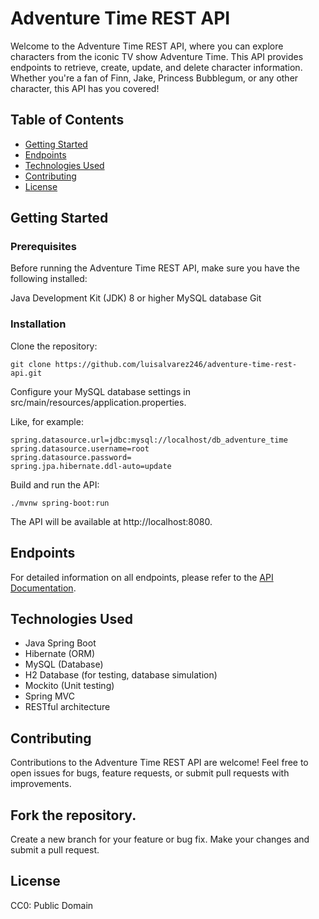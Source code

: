 # Adventure Time REST API

Welcome to the Adventure Time REST API, where you can explore characters from the iconic TV show Adventure Time. This API provides endpoints to retrieve, create, update, and delete character information. Whether you're a fan of Finn, Jake, Princess Bubblegum, or any other character, this API has you covered!

## Table of Contents

- [Getting Started](#GettingStarted)
- [Endpoints](#Endpoints)
- [Technologies Used](#TechnologiesUsed)
- [Contributing](#Contributing)
- [License](#License)

## Getting Started

### Prerequisites
Before running the Adventure Time REST API, make sure you have the following installed:

Java Development Kit (JDK) 8 or higher
MySQL database
Git

### Installation
Clone the repository:
```
git clone https://github.com/luisalvarez246/adventure-time-rest-api.git
```

Configure your MySQL database settings in src/main/resources/application.properties.

Like, for example:

```
spring.datasource.url=jdbc:mysql://localhost/db_adventure_time
spring.datasource.username=root
spring.datasource.password=
spring.jpa.hibernate.ddl-auto=update
```

Build and run the API:

```
./mvnw spring-boot:run
```
The API will be available at http://localhost:8080.

## Endpoints
For detailed information on all endpoints, please refer to the [API Documentation](https://documenter.getpostman.com/view/29010570/2s9XxzvtL4 "Adventure Time API Documentation").

## Technologies Used
- Java Spring Boot
- Hibernate (ORM)
- MySQL (Database)
- H2 Database (for testing, database simulation)
- Mockito (Unit testing)
- Spring MVC
- RESTful architecture

## Contributing
Contributions to the Adventure Time REST API are welcome! Feel free to open issues for bugs, feature requests, or submit pull requests with improvements.

## Fork the repository.
Create a new branch for your feature or bug fix.
Make your changes and submit a pull request.

## License
CC0: Public Domain
